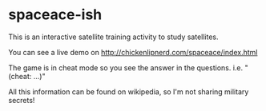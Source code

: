 # spaceace-ish
This is an interactive satellite training activity to study satellites.

You can see a live demo on http://chickenlipnerd.com/spaceace/index.html

The game is in cheat mode so you see the answer in the questions. i.e. "(cheat: ...)"

All this information can be found on wikipedia, so I'm not sharing military secrets!

